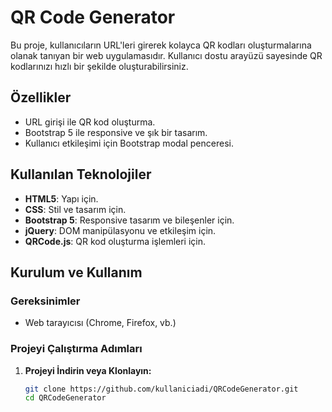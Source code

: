 # QR Code Generator

Bu proje, kullanıcıların URL'leri girerek kolayca QR kodları oluşturmalarına olanak tanıyan bir web uygulamasıdır. Kullanıcı dostu arayüzü sayesinde QR kodlarınızı hızlı bir şekilde oluşturabilirsiniz.

## Özellikler

- URL girişi ile QR kod oluşturma.
- Bootstrap 5 ile responsive ve şık bir tasarım.
- Kullanıcı etkileşimi için Bootstrap modal penceresi.

## Kullanılan Teknolojiler

- **HTML5**: Yapı için.
- **CSS**: Stil ve tasarım için.
- **Bootstrap 5**: Responsive tasarım ve bileşenler için.
- **jQuery**: DOM manipülasyonu ve etkileşim için.
- **QRCode.js**: QR kod oluşturma işlemleri için.

## Kurulum ve Kullanım

### Gereksinimler

- Web tarayıcısı (Chrome, Firefox, vb.)

### Projeyi Çalıştırma Adımları

1. **Projeyi İndirin veya Klonlayın:**

   ```bash
   git clone https://github.com/kullaniciadi/QRCodeGenerator.git
   cd QRCodeGenerator
